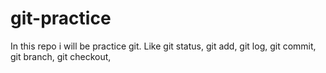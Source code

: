 # git-practice
In this repo i will be practice git. Like git status, git add, git log, git commit, git branch, git checkout,
